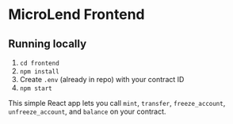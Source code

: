 # MicroLend Frontend

## Running locally

1. `cd frontend`  
2. `npm install`  
3. Create `.env` (already in repo) with your contract ID  
4. `npm start`  

This simple React app lets you call `mint`, `transfer`, `freeze_account`, `unfreeze_account`, and `balance` on your contract.
